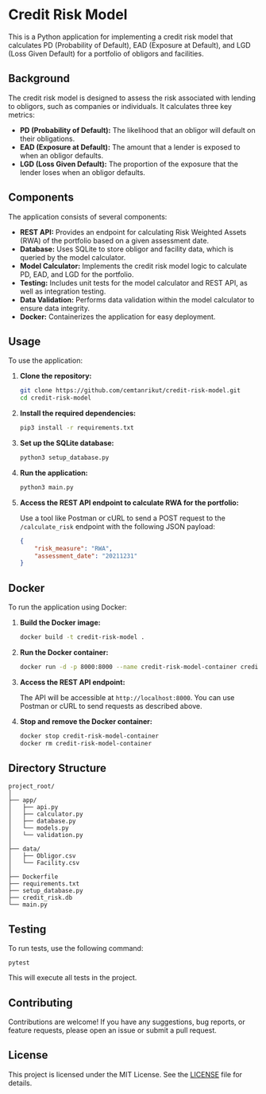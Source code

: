 # Credit Risk Model

This is a Python application for implementing a credit risk model that calculates PD (Probability of Default), EAD (Exposure at Default), and LGD (Loss Given Default) for a portfolio of obligors and facilities.

## Background

The credit risk model is designed to assess the risk associated with lending to obligors, such as companies or individuals. It calculates three key metrics:

- **PD (Probability of Default):** The likelihood that an obligor will default on their obligations.
- **EAD (Exposure at Default):** The amount that a lender is exposed to when an obligor defaults.
- **LGD (Loss Given Default):** The proportion of the exposure that the lender loses when an obligor defaults.

## Components

The application consists of several components:

- **REST API:** Provides an endpoint for calculating Risk Weighted Assets (RWA) of the portfolio based on a given assessment date.
- **Database:** Uses SQLite to store obligor and facility data, which is queried by the model calculator.
- **Model Calculator:** Implements the credit risk model logic to calculate PD, EAD, and LGD for the portfolio.
- **Testing:** Includes unit tests for the model calculator and REST API, as well as integration testing.
- **Data Validation:** Performs data validation within the model calculator to ensure data integrity.
- **Docker:** Containerizes the application for easy deployment.

## Usage

To use the application:

1. **Clone the repository:**

    ```bash
    git clone https://github.com/cemtanrikut/credit-risk-model.git
    cd credit-risk-model
    ```

2. **Install the required dependencies:**

    ```bash
    pip3 install -r requirements.txt
    ```

3. **Set up the SQLite database:**

    ```bash
    python3 setup_database.py
    ```

4. **Run the application:**

    ```bash
    python3 main.py
    ```

5. **Access the REST API endpoint to calculate RWA for the portfolio:**

    Use a tool like Postman or cURL to send a POST request to the `/calculate_risk` endpoint with the following JSON payload:

    ```json
    {
        "risk_measure": "RWA",
        "assessment_date": "20211231"
    }
    ```

## Docker

To run the application using Docker:

1. **Build the Docker image:**

    ```bash
    docker build -t credit-risk-model .
    ```

2. **Run the Docker container:**

    ```bash
    docker run -d -p 8000:8000 --name credit-risk-model-container credit-risk-model
    ```

3. **Access the REST API endpoint:**

    The API will be accessible at `http://localhost:8000`. You can use Postman or cURL to send requests as described above.

4. **Stop and remove the Docker container:**

    ```bash
    docker stop credit-risk-model-container
    docker rm credit-risk-model-container
    ```


## Directory Structure

```
project_root/
│
├── app/
│   ├── api.py
│   ├── calculator.py
│   ├── database.py
│   └── models.py
│   └── validation.py
│
├── data/
│   ├── Obligor.csv
│   └── Facility.csv
│
├── Dockerfile
├── requirements.txt
├── setup_database.py
├── credit_risk.db
└── main.py
```

## Testing

To run tests, use the following command:

```
pytest
```

This will execute all tests in the project.

## Contributing

Contributions are welcome! If you have any suggestions, bug reports, or feature requests, please open an issue or submit a pull request.

## License

This project is licensed under the MIT License. See the [LICENSE](LICENSE) file for details.
